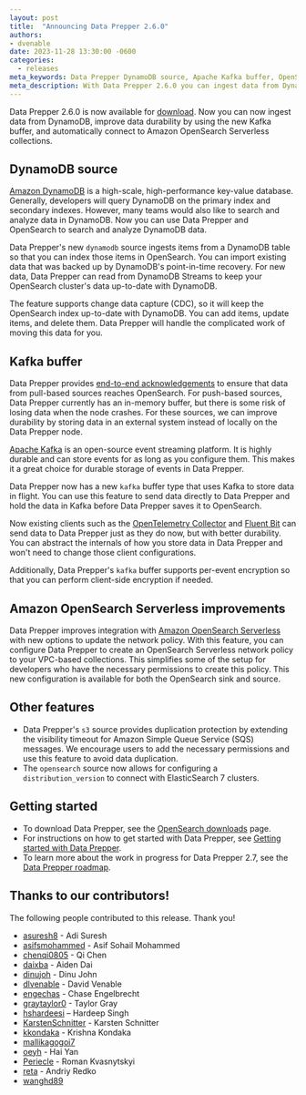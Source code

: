 ```yaml
---
layout: post
title:  "Announcing Data Prepper 2.6.0"
authors:
- dvenable
date: 2023-11-28 13:30:00 -0600
categories:
  - releases
meta_keywords: Data Prepper DynamoDB source, Apache Kafka buffer, OpenSearch Serverless network policy
meta_description: With Data Prepper 2.6.0 you can ingest data from DynamoDB, improve data durability using the new Apache Kafka buffer, and automatically connect to Amazon OpenSearch Serverless collections.
---
```


Data Prepper 2.6.0 is now available for [download](https://opensearch.org/downloads.html#data-prepper).
Now you can now ingest data from DynamoDB, improve data durability by using the new Kafka buffer, and automatically connect to Amazon OpenSearch Serverless collections.


## DynamoDB source

[Amazon DynamoDB](https://aws.amazon.com/dynamodb/) is a high-scale, high-performance key-value database.
Generally, developers will query DynamoDB on the primary index and secondary indexes.
However, many teams would also like to search and analyze data in DynamoDB.
Now you can use Data Prepper and OpenSearch to search and analyze DynamoDB data.

Data Prepper's new `dynamodb` source ingests items from a DynamoDB table so that you can index those items in OpenSearch.
You can import existing data that was backed up by DynamoDB's point-in-time recovery.
For new data, Data Prepper can read from DynamoDB Streams to keep your OpenSearch cluster's data up-to-date with DynamoDB.

The feature supports change data capture (CDC), so it will keep the OpenSearch index up-to-date with DynamoDB.
You can add items, update items, and delete them.
Data Prepper will handle the complicated work of moving this data for you.

## Kafka buffer

Data Prepper provides [end-to-end acknowledgements]({{site.baseurl}}/blog/End-to-end-acknowledgements-in-Data-Prepper) to ensure that data from pull-based sources reaches OpenSearch.
For push-based sources, Data Prepper currently has an in-memory buffer, but there is some risk of losing data when the node crashes.
For these sources, we can improve durability by storing data in an external system instead of locally on the Data Prepper node.

[Apache Kafka](https://kafka.apache.org/) is an open-source event streaming platform.
It is highly durable and can store events for as long as you configure them.
This makes it a great choice for durable storage of events in Data Prepper.

Data Prepper now has a new `kafka` buffer type that uses Kafka to store data in flight.
You can use this feature to send data directly to Data Prepper and hold the data in Kafka before Data Prepper saves it to OpenSearch.

Now existing clients such as the [OpenTelemetry Collector](https://opentelemetry.io/docs/collector/) and [Fluent Bit](https://fluentbit.io/) can send data to Data Prepper just as they do now, but with better durability.
You can abstract the internals of how you store data in Data Prepper and won't need to change those client configurations.

Additionally, Data Prepper's `kafka` buffer supports per-event encryption so that you can perform client-side encryption if needed.

## Amazon OpenSearch Serverless improvements

Data Prepper improves integration with [Amazon OpenSearch Serverless](https://aws.amazon.com/opensearch-service/features/serverless/) with new options to update the network policy.
With this feature, you can configure Data Prepper to create an OpenSearch Serverless network policy to your VPC-based collections.
This simplifies some of the setup for developers who have the necessary permissions to create this policy.
This new configuration is available for both the OpenSearch sink and source.

## Other features

* Data Prepper's `s3` source provides duplication protection by extending the visibility timeout for Amazon Simple Queue Service (SQS) messages. We encourage users to add the necessary permissions and use this feature to avoid data duplication.
* The `opensearch` source now allows for configuring a `distribution_version` to connect with ElasticSearch 7 clusters.


## Getting started

* To download Data Prepper, see the [OpenSearch downloads](https://opensearch.org/downloads.html) page.
* For instructions on how to get started with Data Prepper, see [Getting started with Data Prepper](https://opensearch.org/docs/latest/data-prepper/getting-started/).
* To learn more about the work in progress for Data Prepper 2.7, see the [Data Prepper roadmap](https://github.com/orgs/opensearch-project/projects/221).

## Thanks to our contributors!

The following people contributed to this release. Thank you!

* [asuresh8](https://github.com/asuresh8) - Adi Suresh
* [asifsmohammed](https://github.com/asifsmohammed) - Asif Sohail Mohammed
* [chenqi0805](https://github.com/chenqi0805) - Qi Chen
* [daixba](https://github.com/daixba) - Aiden Dai
* [dinujoh](https://github.com/dinujoh) - Dinu John
* [dlvenable](https://github.com/dlvenable) - David Venable
* [engechas](https://github.com/engechas) - Chase Engelbrecht
* [graytaylor0](https://github.com/graytaylor0) - Taylor Gray
* [hshardeesi](https://github.com/hshardeesi) – Hardeep Singh
* [KarstenSchnitter](https://github.com/KarstenSchnitter) - Karsten Schnitter
* [kkondaka](https://github.com/kkondaka) - Krishna Kondaka
* [mallikagogoi7](https://github.com/mallikagogoi7)
* [oeyh](https://github.com/oeyh) - Hai Yan
* [Periecle](https://github.com/Periecle) - Roman Kvasnytskyi
* [reta](https://github.com/reta) - Andriy Redko
* [wanghd89](https://github.com/wanghd89)
